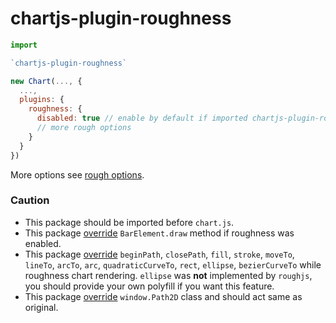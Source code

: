 # chartjs-plugin-roughness

```js
import

`chartjs-plugin-roughness`

new Chart(..., {
  ...,
  plugins: {
    roughness: {
      disabled: true // enable by default if imported chartjs-plugin-roughness
      // more rough options
    }
  }
})
```

More options see [rough options](https://github.com/rough-stuff/rough/wiki#options).

### Caution

- This package should be imported before `chart.js`.
- This package [override](./bar.element.patch.js) `BarElement.draw` method if roughness was enabled.
- This package [override](./context2d.patch.js) `beginPath`, `closePath`, `fill`, `stroke`, `moveTo`, `lineTo`, `arcTo`,
  `arc`, `quadraticCurveTo`, `rect`, `ellipse`, `bezierCurveTo` while roughness chart rendering. `ellipse` was **not**
  implemented by `roughjs`, you should provide your own polyfill if you want this feature.
- This package [override](./path2d.patch.js) `window.Path2D` class and should act same as original.
